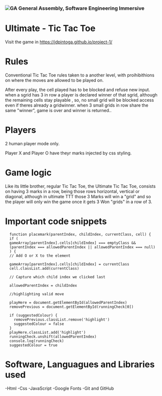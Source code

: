 ### ![GA](https://cloud.githubusercontent.com/assets/40461/8183776/469f976e-1432-11e5-8199-6ac91363302b.png) General Assembly, Software Engineering Immersive

# Ultimate - Tic Tac Toe

Visit the game in https://jdpintoga.github.io/project-1/

# Rules

Conventional Tic Tac Toe rules taken to a another level, with proihibithions on where the moves are allowed to be played on.

After every play, the cell played has to be blocked and refuse new input.
when a sgrid has 3 in row a player is declared winner of that sgrid,
although the remaining cells stay playable , so, no small grid will be blocked access even if theres already a gridwinner.
when 3 small grids in row share the same "winner", game is over and winner is returned..

# Players

2 human player mode only.

Player X and Player O have theyr marks injected by css styling.

# Game logic

Like its little brother, regular Tic Tac Toe, the Ultimate Tic Tac Toe, consists on having 3 marks in a row, being those rows horizontal, vertical or diagonal, although in ultimate TTT those 3 Marks will win a "grid" and so the player will only win the game once it gets 3 Won "grids" in a row of 3.

# Important code snippets

      function placemark(parentIndex, childIndex, currentClass, cell) {
      if (
      gameArray[parentIndex].cells[childIndex] === emptyClass &&
      (parentIndex === allowedParentIndex || allowedParentIndex === null)
      ) {
      // Add O or X to the element

      gameArray[parentIndex].cells[childIndex] = currentClass
      cell.classList.add(currentClass)

      // Capture which child index we clicked last

      allowedParentIndex = childIndex

      //highlighting valid move

      playHere = document.getElementById(allowedParentIndex)
      removePrevious = document.getElementById(runningCheck[0])

      if (suggestedColour) {
        removePrevious.classList.remove('highlight')
        suggestedColour = false
      }
      playHere.classList.add('highlight')
      runningCheck.unshift(allowedParentIndex)
      console.log(runningCheck)
      suggestedColour = true

# Software, Languagues and Libraries used

-Html
-Css
-JavaScript
-Google Fonts
-Git and GitHub
